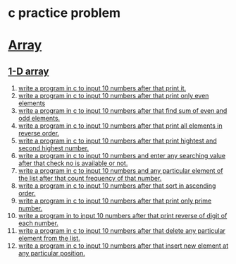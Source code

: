 # c practice problem
<h1><a href="array">Array</a></h1>
<h2><a href="array\1-D array">1-D array</a></h2>
<ol>
<li><a href="array\1-d array\1.c">write a program in c to input 10 numbers after that print it.</a></li>
<li><a href="array\1-d array\2.c">write a program in c to input 10 numbers after that print only even elements</a></li>
<li><a href="array\1-d array\3.c">write a program in c to input 10 numbers after that find sum of even and odd elements.</a></li>
<li><a href="array\1-d array\4.c">write a program in c to input 10 numbers after that print all elements in reverse order.</a></li>
<li><a href="array\1-d array\5.c">write a program in c to input 10 numbers after that print hightest and second highest number.</a></li>
<li><a href="array\1-d array\6.c">write a program in c to input 10 numbers and enter any searching value after that check no is available or not.</a></li>
<li><a href="array\1-d array\7.c">write a program in c to input 10 numbers and any particular element of the list after that count frequency of that number.</a></li>
<li><a href="array\1-d array\8.c">write a program in c to input 10 numbers after that sort in ascending order.</a></li>
<li><a href="array\1-d array\9.c">write a program in c to input 10 numbers after that print only prime number.</a></li>
<li><a href="array\1-d array\10.c">write a program in  to input 10 numbers after that print reverse of digit of each number.</a></li>
<li><a href="array\1-d array\11.c">write a program in c to input 10 numbers after that delete any particular element from the list.</a></li>
<li><a href="array\1-d array\12.c">write a program in c to input 10 numbers after that insert new element at any particular position.</a></li>
</ol>
